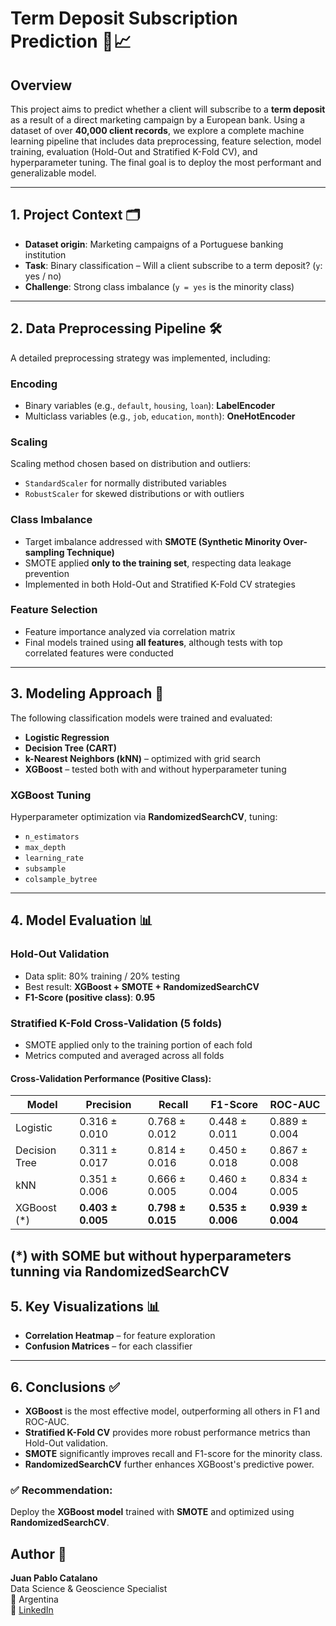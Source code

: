 # Term Deposit Subscription Prediction 💼📈

## Overview

This project aims to predict whether a client will subscribe to a **term deposit** as a result of a direct marketing campaign by a European bank. Using a dataset of over **40,000 client records**, we explore a complete machine learning pipeline that includes data preprocessing, feature selection, model training, evaluation (Hold-Out and Stratified K-Fold CV), and hyperparameter tuning. The final goal is to deploy the most performant and generalizable model.

---

## 1. Project Context 🗂️

- **Dataset origin**: Marketing campaigns of a Portuguese banking institution  
- **Task**: Binary classification – Will a client subscribe to a term deposit? (`y`: yes / no)  
- **Challenge**: Strong class imbalance (`y = yes` is the minority class)

---

## 2. Data Preprocessing Pipeline 🛠️

A detailed preprocessing strategy was implemented, including:

### Encoding
- Binary variables (e.g., `default`, `housing`, `loan`): **LabelEncoder**
- Multiclass variables (e.g., `job`, `education`, `month`): **OneHotEncoder**

### Scaling
Scaling method chosen based on distribution and outliers:
- `StandardScaler` for normally distributed variables
- `RobustScaler` for skewed distributions or with outliers

### Class Imbalance
- Target imbalance addressed with **SMOTE (Synthetic Minority Over-sampling Technique)**
- SMOTE applied **only to the training set**, respecting data leakage prevention
- Implemented in both Hold-Out and Stratified K-Fold CV strategies

### Feature Selection
- Feature importance analyzed via correlation matrix
- Final models trained using **all features**, although tests with top correlated features were conducted

---

## 3. Modeling Approach 🤖

The following classification models were trained and evaluated:

- **Logistic Regression**
- **Decision Tree (CART)**
- **k-Nearest Neighbors (kNN)** – optimized with grid search
- **XGBoost** – tested both with and without hyperparameter tuning

### XGBoost Tuning
Hyperparameter optimization via **RandomizedSearchCV**, tuning:
- `n_estimators`
- `max_depth`
- `learning_rate`
- `subsample`
- `colsample_bytree`

---

## 4. Model Evaluation 📊

### Hold-Out Validation

- Data split: 80% training / 20% testing  
- Best result: **XGBoost + SMOTE + RandomizedSearchCV**  
- **F1-Score (positive class)**: **0.95**

### Stratified K-Fold Cross-Validation (5 folds)

- SMOTE applied only to the training portion of each fold  
- Metrics computed and averaged across all folds  

#### Cross-Validation Performance (Positive Class):

| Model           | Precision     | Recall        | F1-Score      | ROC-AUC       |
|----------------|---------------|---------------|---------------|---------------|
| Logistic        | 0.316 ± 0.010 | 0.768 ± 0.012 | 0.448 ± 0.011 | 0.889 ± 0.004 |
| Decision Tree   | 0.311 ± 0.017 | 0.814 ± 0.016 | 0.450 ± 0.018 | 0.867 ± 0.008 |
| kNN             | 0.351 ± 0.006 | 0.666 ± 0.005 | 0.460 ± 0.004 | 0.834 ± 0.005 |
| XGBoost (*)        | **0.403 ± 0.005** | **0.798 ± 0.015** | **0.535 ± 0.006** | **0.939 ± 0.004** |
(*) with SOME but without hyperparameters tunning via RandomizedSearchCV
---

## 5. Key Visualizations 📊

- **Correlation Heatmap** – for feature exploration
- **Confusion Matrices** – for each classifier

---

## 6. Conclusions ✅

- **XGBoost** is the most effective model, outperforming all others in F1 and ROC-AUC.
- **Stratified K-Fold CV** provides more robust performance metrics than Hold-Out validation.
- **SMOTE** significantly improves recall and F1-score for the minority class.
- **RandomizedSearchCV** further enhances XGBoost's predictive power.

### ✅ Recommendation:

Deploy the **XGBoost model** trained with **SMOTE** and optimized using **RandomizedSearchCV**.

## Author 👤

**Juan Pablo Catalano**  
Data Science & Geoscience Specialist  
📍 Argentina  
🔗 [LinkedIn](https://www.linkedin.com/in/juancatalano)  
